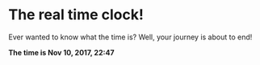 # The real time clock!

Ever wanted to know what the time is? Well, your journey is about to end!

**The time is Nov 10, 2017, 22:47**